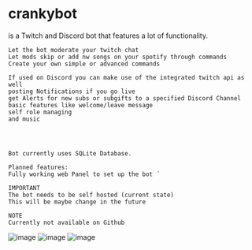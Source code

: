 
# crankybot
is a Twitch and Discord bot that features a lot of functionality.
```
Let the bot moderate your twitch chat
Let mods skip or add nw songs on your spotify through commands
Create your own simple or advanced commands

If used on Discord you can make use of the integrated twitch api as well
posting Notifications if you go live
get Alerts for new subs or subgifts to a specified Discord Channel
basic features like welcome/leave message
self role managing
and music




Bot currently uses SQLite Database.

Planned features:
Fully working web Panel to set up the bot ´

IMPORTANT
The bot needs to be self hosted (current state)
This will be maybe change in the future

NOTE
Currently not available on Github 

```

![image](https://user-images.githubusercontent.com/68161401/218277653-828481c3-bf32-4756-a8a2-c55d5e6a96ce.png)
![image](https://user-images.githubusercontent.com/68161401/218277770-b98867ce-8f97-4c15-a764-f6e76215ef79.png)
![image](https://user-images.githubusercontent.com/68161401/218277785-95d599b4-c2c0-4763-bd99-b2f7cbf8bee6.png)




